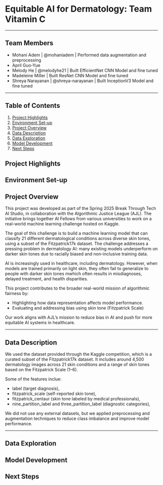 # Equitable AI for Dermatology: Team Vitamin C
---
## Team Members
- Mohani Adem | @mohaniadem | Performed data augmentation and preprocessing
- April Guo-Yue 
- Melody He | @melodyhe21 | Built EfficientNet CNN Model and fine tuned
- Madeleine Miller | Built ResNet CNN Model and fine tuned
- Shreya Narayanan | @shreya-narayanan | Built InceptionV3 Model and fine tuned
---
## Table of Contents
1. [Project Highlights](#project-highlights)
2. [Environment Set-up](#environment-set-up)
3. [Project Overview](#project-overview)
4. [Data Description](#data-description)
5. [Data Exploration](#data-exploration)
6. [Model Development](#model-development)
7. [Next Steps](#next-steps)

## Project Highlights

## Environment Set-up

## Project Overview

This project was developed as part of the Spring 2025 Break Through Tech AI Studio, in collaboration with the Algorithmic Justice League (AJL). The initiative brings together AI Fellows from various universities to work on a real-world machine learning challenge hosted on Kaggle.

The goal of this challenge is to build a machine learning model that can classify 21 different dermatological conditions across diverse skin tones, using a subset of the Fitzpatrick17k dataset. The challenge addresses a pressing problem in dermatology AI: many existing models underperform on darker skin tones due to racially biased and non-inclusive training data.

AI is increasingly used in healthcare, including dermatology. However, when models are trained primarily on light skin, they often fail to generalize to people with darker skin tones mwhich often results in misdiagnoses, delayed treatment, and health disparities.

This project contributes to the broader real-world mission of algorithmic fairness by:

- Highlighting how data representation affects model performance.
- Evaluating and addressing bias using skin tone (Fitzpatrick Scale)
  
Our work aligns with AJL’s mission to reduce bias in AI and push for more equitable AI systems in healthcare.

---
## Data Description

We used the dataset provided through the Kaggle competition, which is a curated subset of the Fitzpatrick17k dataset. It includes around 4,500 dermatology images across 21 skin conditions and a range of skin tones based on the Fitzpatrick Scale (1–6).

Some of the features inclue:
- label (target diagnosis),
- fitzpatrick_scale (self-reported skin tone),
- fitzpatrick_centaur (skin tone labeled by medical professionals),
- nine_partition_label and three_partition_label (diagnostic categories),

We did not use any external datasets, but we applied preprocessing and augmentation techniques to reduce class imbalance and improve model performance.

---
## Data Exploration 

## Model Development

## Next Steps
